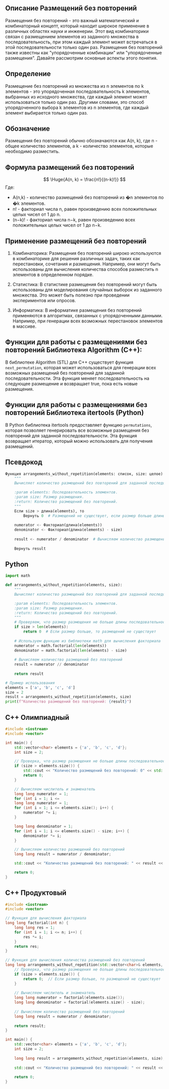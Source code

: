 ## Описание Размещений без повторений

Размещения без повторений - это важный математический и комбинаторный концепт, который находит широкое применение в различных областях науки и инженерии. Этот вид комбинаторики связан с размещением элементов из заданного множества в последовательность, при этом каждый элемент может встречаться в этой последовательности только один раз. Размещения без повторений также известны как "упорядоченные комбинации" или "упорядоченные размещения". Давайте рассмотрим основные аспекты этого понятия.



## Определение

Размещение без повторений из множества из n элементов по k элементов - это упорядоченная последовательность k элементов, выбранных из исходного множества, где каждый элемент может использоваться только один раз. Другими словами, это способ упорядоченного выбора k элементов из n элементов, где каждый элемент выбирается только один раз.



## Обозначение

Размещения без повторений обычно обозначаются как A(n, k), где n - общее количество элементов, а k - количество элементов, которые необходимо разместить.



## Формула размещений без повторений

$$
\Huge{A(n, k) = \frac{n!}{(n-k)!}}
$$
Где:
- A(n,k) - количество размещений без повторений из �n элементов по �k элементов.
- n! - факториал числа n, равен произведению всех положительных целых чисел от 1 до n.
- (n−k)! - факториал числа n−k, равен произведению всех положительных целых чисел от 1 до n−k.



## Применение размещений без повторений

1. Комбинаторика:
	   Размещения без повторений широко используются в комбинаторике для решения различных задач, таких как перестановки, сочетания и размещения. Например, они могут быть использованы для вычисления количества способов разместить n элементов в определенном порядке.

2. Cтатистика:
	   В статистике размещения без повторений могут быть использованы для моделирования случайных выборок из заданного множества. Это может быть полезно при проведении экспериментов или опросов.

3. Информатика:
	   В информатике размещения без повторений применяются в алгоритмах, связанных с упорядоченными данными. Например, при генерации всех возможных перестановок элементов в массиве.



## Функции для работы с размещениями без повторений Библиотека Algorithm (C++):

В библиотеке Algorithm (STL) для C++ существует функция `next_permutation`, которая может использоваться для генерации всех возможных размещений без повторений для заданной последовательности. Эта функция меняет последовательность на следующее размещение и возвращает true, пока есть новые размещения.



## Функции для работы с размещениями без повторений Библиотека itertools (Python)

В Python библиотека itertools предоставляет функцию `permutations`, которая позволяет генерировать все возможные размещения без повторений для заданной последовательности. Эта функция возвращает итератор, который можно использовать для получения размещений.


## Псевдокод
```python
Функция arrangements_without_repetition(elements: список, size: целое) -> целое:
    """
    Вычисляет количество размещений без повторений для заданной последовательности элементов.

    :param elements: Последовательность элементов.
    :param size: Размер размещения.
    :return: Количество размещений без повторений.
    """
    Если size > длина(elements), то
        Вернуть 0  # Размещений не существует, если размер больше длины последовательности
    
    numerator <- Факториал(длина(elements))
    denominator <- Факториал(длина(elements) - size)
    
    result <- numerator / denominator  # Вычисляем количество размещений без повторений
    
    Вернуть result

```


## Python
```python
import math

def arrangements_without_repetition(elements, size):
    """
    Вычисляет количество размещений без повторений для заданной последовательности элементов.

    :param elements: Последовательность элементов.
    :param size: Размер размещения.
    :return: Количество размещений без повторений.
    """
    # Проверяем, что размер размещения не больше длины последовательности
    if size > len(elements):
        return 0  # Если размер больше, то размещений не существует
    
    # Используем функцию из библиотеки math для вычисления факториала
    numerator = math.factorial(len(elements))
    denominator = math.factorial(len(elements) - size)
    
    # Вычисляем количество размещений без повторений
    result = numerator // denominator
    
    return result

# Пример использования
elements = ['a', 'b', 'c', 'd']
size = 2
result = arrangements_without_repetition(elements, size)
print(f"Количество размещений без повторений: {result}")

```


## C++ Олимпиадный
```c++
#include <iostream>
#include <vector>

int main() {
    std::vector<char> elements = {'a', 'b', 'c', 'd'};
    int size = 2;

    // Проверка, что размер размещения не больше длины последовательности
    if (size > elements.size()) {
        std::cout << "Количество размещений без повторений: 0" << std::endl;
        return 0;
    }

    // Вычисляем числитель и знаменатель
    long long numerator = 1;
    for (int i = 1; i <=
    long long numerator = 1;
    for (int i = 1; i <= elements.size(); i++) {
        numerator *= i;
    }

    long long denominator = 1;
    for (int i = 1; i <= elements.size() - size; i++) {
        denominator *= i;
    }

    // Вычисляем количество размещений без повторений
    long long result = numerator / denominator;

    std::cout << "Количество размещений без повторений: " << result << std::endl;

    return 0;
}

```


## C++ Продуктовый
```c++
#include <iostream>
#include <vector>

// Функция для вычисления факториала
long long factorial(int n) {
    long long res = 1;
    for (int i = 1; i <= n; i++) {
        res *= i;
    }
    return res;
}

// Функция для вычисления количества размещений без повторений
long long arrangements_without_repetition(std::vector<char>& elements, int size) {
    // Проверка, что размер размещения не больше длины последовательности
    if (size > elements.size()) {
        return 0;  // Если размер больше, то размещений не существует
    }
    
    // Вычисляем числитель и знаменатель
    long long numerator = factorial(elements.size());
    long long denominator = factorial(elements.size() - size);
    
    // Вычисляем количество размещений без повторений
    long long result = numerator / denominator;
    
    return result;
}

int main() {
    std::vector<char> elements = {'a', 'b', 'c', 'd'};
    int size = 2;
    
    long long result = arrangements_without_repetition(elements, size);
    
    std::cout << "Количество размещений без повторений: " << result << std::endl;
    
    return 0;
}
```